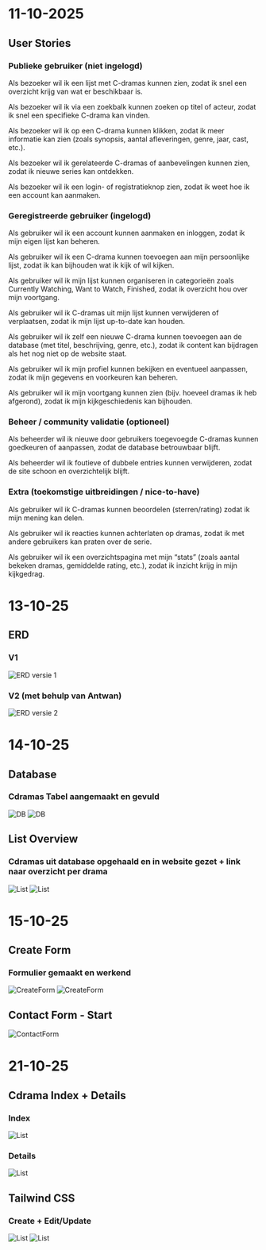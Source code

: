 # 11-10-2025

## User Stories

### Publieke gebruiker (niet ingelogd)

Als bezoeker wil ik een lijst met C-dramas kunnen zien, zodat ik snel een overzicht krijg van wat er beschikbaar is.

Als bezoeker wil ik via een zoekbalk kunnen zoeken op titel of acteur, zodat ik snel een specifieke C-drama kan vinden.

Als bezoeker wil ik op een C-drama kunnen klikken, zodat ik meer informatie kan zien (zoals synopsis, aantal
afleveringen, genre, jaar, cast, etc.).

Als bezoeker wil ik gerelateerde C-dramas of aanbevelingen kunnen zien, zodat ik nieuwe series kan ontdekken.

Als bezoeker wil ik een login- of registratieknop zien, zodat ik weet hoe ik een account kan aanmaken.

### Geregistreerde gebruiker (ingelogd)

Als gebruiker wil ik een account kunnen aanmaken en inloggen, zodat ik mijn eigen lijst kan beheren.

Als gebruiker wil ik een C-drama kunnen toevoegen aan mijn persoonlijke lijst, zodat ik kan bijhouden wat ik kijk of wil
kijken.

Als gebruiker wil ik mijn lijst kunnen organiseren in categorieën zoals Currently Watching, Want to Watch, Finished,
zodat ik overzicht hou over mijn voortgang.

Als gebruiker wil ik C-dramas uit mijn lijst kunnen verwijderen of verplaatsen, zodat ik mijn lijst up-to-date kan
houden.

Als gebruiker wil ik zelf een nieuwe C-drama kunnen toevoegen aan de database (met titel, beschrijving, genre, etc.),
zodat ik content kan bijdragen als het nog niet op de website staat.

Als gebruiker wil ik mijn profiel kunnen bekijken en eventueel aanpassen, zodat ik mijn gegevens en voorkeuren kan
beheren.

Als gebruiker wil ik mijn voortgang kunnen zien (bijv. hoeveel dramas ik heb afgerond), zodat ik mijn kijkgeschiedenis
kan bijhouden.

### Beheer / community validatie (optioneel)

Als beheerder wil ik nieuwe door gebruikers toegevoegde C-dramas kunnen goedkeuren of aanpassen, zodat de database
betrouwbaar blijft.

Als beheerder wil ik foutieve of dubbele entries kunnen verwijderen, zodat de site schoon en overzichtelijk blijft.

### Extra (toekomstige uitbreidingen / nice-to-have)

Als gebruiker wil ik C-dramas kunnen beoordelen (sterren/rating) zodat ik mijn mening kan delen.

Als gebruiker wil ik reacties kunnen achterlaten op dramas, zodat ik met andere gebruikers kan praten over de serie.

Als gebruiker wil ik een overzichtspagina met mijn “stats” (zoals aantal bekeken dramas, gemiddelde rating, etc.), zodat
ik inzicht krijg in mijn kijkgedrag.

# 13-10-25

## ERD

### V1

![ERD versie 1](images/PRG05-ERD_v1.jpg)

### V2 (met behulp van Antwan)

![ERD versie 2](images/PRG05-ERD_v2.png)

# 14-10-25

## Database

### Cdramas Tabel aangemaakt en gevuld

![DB](images/DB-Cdramas-Table.png)
![DB](images/DB-Cdramas-Table-Filled.png)

## List Overview

### Cdramas uit database opgehaald en in website gezet + link naar overzicht per drama

![List](images/SS-List-View-Index.png)
![List](images/SS-List-Drama-View.png)

# 15-10-25

## Create Form

### Formulier gemaakt en werkend

![CreateForm](images/SS-CreateForm.png)
![CreateForm](images/SS-CreateForm-Submitted.png)

## Contact Form - Start

![ContactForm](images/SS-ContactPage-Start.png)

# 21-10-25

## Cdrama Index + Details

### Index

![List](images/SS-Index.png)

### Details

![List](images/SS-Cdrama-Show.png)

## Tailwind CSS

### Create + Edit/Update

![List](images/SS-CSS-Create.png)
![List](images/SS-CSS-Edit.png)




